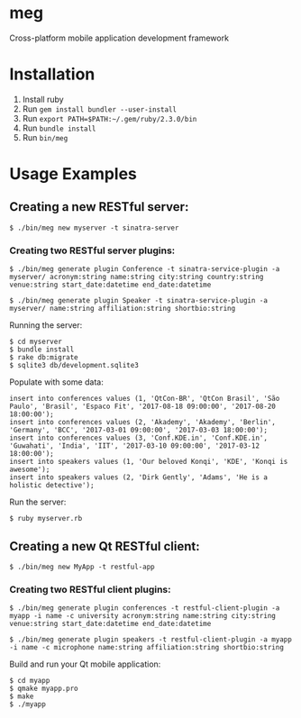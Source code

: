 # meg

Cross-platform mobile application development framework

# Installation

1. Install ruby
2. Run `gem install bundler --user-install`
3. Run `export PATH=$PATH:~/.gem/ruby/2.3.0/bin`
4. Run `bundle install`
5. Run `bin/meg`

# Usage Examples

## Creating a new RESTful server:

```
$ ./bin/meg new myserver -t sinatra-server
```

### Creating two RESTful server plugins:

```
$ ./bin/meg generate plugin Conference -t sinatra-service-plugin -a myserver/ acronym:string name:string city:string country:string venue:string start_date:datetime end_date:datetime
```

```
$ ./bin/meg generate plugin Speaker -t sinatra-service-plugin -a myserver/ name:string affiliation:string shortbio:string
```

Running the server:

```
$ cd myserver
$ bundle install
$ rake db:migrate
$ sqlite3 db/development.sqlite3
```

Populate with some data:

```
insert into conferences values (1, 'QtCon-BR', 'QtCon Brasil', 'São Paulo', 'Brasil', 'Espaco Fit', '2017-08-18 09:00:00', '2017-08-20 18:00:00');
insert into conferences values (2, 'Akademy', 'Akademy', 'Berlin', 'Germany', 'BCC', '2017-03-01 09:00:00', '2017-03-03 18:00:00');
insert into conferences values (3, 'Conf.KDE.in', 'Conf.KDE.in', 'Guwahati', 'India', 'IIT', '2017-03-10 09:00:00', '2017-03-12 18:00:00');
insert into speakers values (1, 'Our beloved Konqi', 'KDE', 'Konqi is awesome');
insert into speakers values (2, 'Dirk Gently', 'Adams', 'He is a holistic detective');
```

Run the server:

`$ ruby myserver.rb`

## Creating a new Qt RESTful client:

```
$ ./bin/meg new MyApp -t restful-app
```

### Creating two RESTful client plugins:

```
$ ./bin/meg generate plugin conferences -t restful-client-plugin -a myapp -i name -c university acronym:string name:string city:string venue:string start_date:datetime end_date:datetime
```

```
$ ./bin/meg generate plugin speakers -t restful-client-plugin -a myapp -i name -c microphone name:string affiliation:string shortbio:string
```

Build and run your Qt mobile application:

```
$ cd myapp
$ qmake myapp.pro
$ make
$ ./myapp
```
